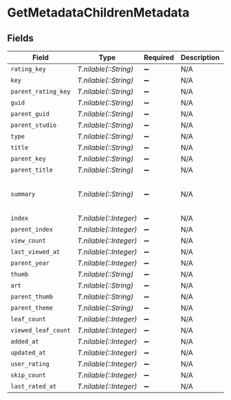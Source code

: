 # GetMetadataChildrenMetadata


## Fields

| Field                                                                                                                                              | Type                                                                                                                                               | Required                                                                                                                                           | Description                                                                                                                                        | Example                                                                                                                                            |
| -------------------------------------------------------------------------------------------------------------------------------------------------- | -------------------------------------------------------------------------------------------------------------------------------------------------- | -------------------------------------------------------------------------------------------------------------------------------------------------- | -------------------------------------------------------------------------------------------------------------------------------------------------- | -------------------------------------------------------------------------------------------------------------------------------------------------- |
| `rating_key`                                                                                                                                       | *T.nilable(::String)*                                                                                                                              | :heavy_minus_sign:                                                                                                                                 | N/A                                                                                                                                                | 66488                                                                                                                                              |
| `key`                                                                                                                                              | *T.nilable(::String)*                                                                                                                              | :heavy_minus_sign:                                                                                                                                 | N/A                                                                                                                                                | /library/metadata/66488/children                                                                                                                   |
| `parent_rating_key`                                                                                                                                | *T.nilable(::String)*                                                                                                                              | :heavy_minus_sign:                                                                                                                                 | N/A                                                                                                                                                | 30072                                                                                                                                              |
| `guid`                                                                                                                                             | *T.nilable(::String)*                                                                                                                              | :heavy_minus_sign:                                                                                                                                 | N/A                                                                                                                                                | plex://season/652aea6549508477c34c6000                                                                                                             |
| `parent_guid`                                                                                                                                      | *T.nilable(::String)*                                                                                                                              | :heavy_minus_sign:                                                                                                                                 | N/A                                                                                                                                                | plex://show/5d9c09190aaccd001f8f42f0                                                                                                               |
| `parent_studio`                                                                                                                                    | *T.nilable(::String)*                                                                                                                              | :heavy_minus_sign:                                                                                                                                 | N/A                                                                                                                                                | Amazon Studios                                                                                                                                     |
| `type`                                                                                                                                             | *T.nilable(::String)*                                                                                                                              | :heavy_minus_sign:                                                                                                                                 | N/A                                                                                                                                                | season                                                                                                                                             |
| `title`                                                                                                                                            | *T.nilable(::String)*                                                                                                                              | :heavy_minus_sign:                                                                                                                                 | N/A                                                                                                                                                | Season 2                                                                                                                                           |
| `parent_key`                                                                                                                                       | *T.nilable(::String)*                                                                                                                              | :heavy_minus_sign:                                                                                                                                 | N/A                                                                                                                                                | /library/metadata/30072                                                                                                                            |
| `parent_title`                                                                                                                                     | *T.nilable(::String)*                                                                                                                              | :heavy_minus_sign:                                                                                                                                 | N/A                                                                                                                                                | Reacher                                                                                                                                            |
| `summary`                                                                                                                                          | *T.nilable(::String)*                                                                                                                              | :heavy_minus_sign:                                                                                                                                 | N/A                                                                                                                                                | Based on"Bad Luck and Trouble," when members of Reacher's old military unit start turning up dead, Reacher has just one thing on his mind—revenge. |
| `index`                                                                                                                                            | *T.nilable(::Integer)*                                                                                                                             | :heavy_minus_sign:                                                                                                                                 | N/A                                                                                                                                                | 2                                                                                                                                                  |
| `parent_index`                                                                                                                                     | *T.nilable(::Integer)*                                                                                                                             | :heavy_minus_sign:                                                                                                                                 | N/A                                                                                                                                                | 1                                                                                                                                                  |
| `view_count`                                                                                                                                       | *T.nilable(::Integer)*                                                                                                                             | :heavy_minus_sign:                                                                                                                                 | N/A                                                                                                                                                | 11                                                                                                                                                 |
| `last_viewed_at`                                                                                                                                   | *T.nilable(::Integer)*                                                                                                                             | :heavy_minus_sign:                                                                                                                                 | N/A                                                                                                                                                | 1705646565                                                                                                                                         |
| `parent_year`                                                                                                                                      | *T.nilable(::Integer)*                                                                                                                             | :heavy_minus_sign:                                                                                                                                 | N/A                                                                                                                                                | 2022                                                                                                                                               |
| `thumb`                                                                                                                                            | *T.nilable(::String)*                                                                                                                              | :heavy_minus_sign:                                                                                                                                 | N/A                                                                                                                                                | /library/metadata/66488/thumb/1703065033                                                                                                           |
| `art`                                                                                                                                              | *T.nilable(::String)*                                                                                                                              | :heavy_minus_sign:                                                                                                                                 | N/A                                                                                                                                                | /library/metadata/30072/art/1705739923                                                                                                             |
| `parent_thumb`                                                                                                                                     | *T.nilable(::String)*                                                                                                                              | :heavy_minus_sign:                                                                                                                                 | N/A                                                                                                                                                | /library/metadata/30072/thumb/1705739923                                                                                                           |
| `parent_theme`                                                                                                                                     | *T.nilable(::String)*                                                                                                                              | :heavy_minus_sign:                                                                                                                                 | N/A                                                                                                                                                | /library/metadata/30072/theme/1705739923                                                                                                           |
| `leaf_count`                                                                                                                                       | *T.nilable(::Integer)*                                                                                                                             | :heavy_minus_sign:                                                                                                                                 | N/A                                                                                                                                                | 8                                                                                                                                                  |
| `viewed_leaf_count`                                                                                                                                | *T.nilable(::Integer)*                                                                                                                             | :heavy_minus_sign:                                                                                                                                 | N/A                                                                                                                                                | 8                                                                                                                                                  |
| `added_at`                                                                                                                                         | *T.nilable(::Integer)*                                                                                                                             | :heavy_minus_sign:                                                                                                                                 | N/A                                                                                                                                                | 1702602021                                                                                                                                         |
| `updated_at`                                                                                                                                       | *T.nilable(::Integer)*                                                                                                                             | :heavy_minus_sign:                                                                                                                                 | N/A                                                                                                                                                | 1703065033                                                                                                                                         |
| `user_rating`                                                                                                                                      | *T.nilable(::Integer)*                                                                                                                             | :heavy_minus_sign:                                                                                                                                 | N/A                                                                                                                                                | 9                                                                                                                                                  |
| `skip_count`                                                                                                                                       | *T.nilable(::Integer)*                                                                                                                             | :heavy_minus_sign:                                                                                                                                 | N/A                                                                                                                                                | 1                                                                                                                                                  |
| `last_rated_at`                                                                                                                                    | *T.nilable(::Integer)*                                                                                                                             | :heavy_minus_sign:                                                                                                                                 | N/A                                                                                                                                                | 1703881224                                                                                                                                         |